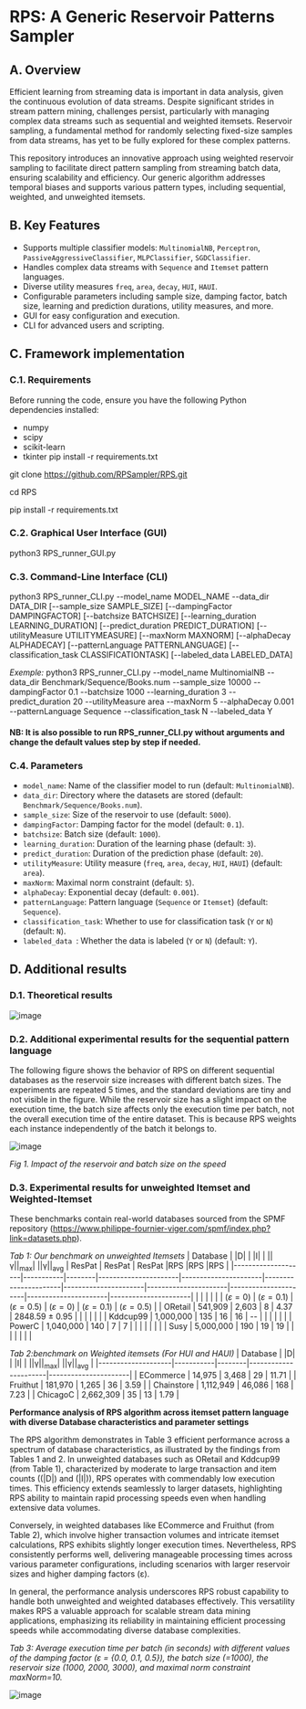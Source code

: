 # RPS: A Generic Reservoir Patterns Sampler

## A. Overview

Efficient learning from streaming data is important in data analysis, given the continuous evolution of data streams. Despite significant strides in stream pattern mining, challenges persist, particularly with managing complex data streams such as sequential and weighted itemsets. Reservoir sampling, a fundamental method for randomly selecting fixed-size samples from data streams, has yet to be fully explored for these complex patterns.

This repository introduces an innovative approach using weighted reservoir sampling to facilitate direct pattern sampling from streaming batch data, ensuring scalability and efficiency. Our generic algorithm addresses temporal biases and supports various pattern types, including sequential, weighted, and unweighted itemsets.

## B. Key Features

- Supports multiple classifier models: `MultinomialNB`, `Perceptron`, `PassiveAggressiveClassifier`, `MLPClassifier`, `SGDClassifier`.
- Handles complex data streams with `Sequence` and `Itemset` pattern languages.
- Diverse utility measures `freq`, `area`, `decay`, `HUI`, `HAUI`. 
- Configurable parameters including sample size, damping factor, batch size, learning and prediction durations, utility measures, and more.
- GUI for easy configuration and execution.
- CLI for advanced users and scripting.

## C. Framework implementation

### C.1. Requirements

Before running the code, ensure you have the following Python dependencies installed:
- numpy
- scipy
- scikit-learn
- tkinter
pip install -r requirements.txt

git clone https://github.com/RPSampler/RPS.git

cd RPS

pip install -r requirements.txt

### C.2. Graphical User Interface (GUI)
python3 RPS_runner_GUI.py
### C.3. Command-Line Interface (CLI)
python3 RPS_runner_CLI.py --model_name MODEL_NAME --data_dir DATA_DIR [--sample_size SAMPLE_SIZE] [--dampingFactor DAMPINGFACTOR] [--batchsize BATCHSIZE] [--learning_duration LEARNING_DURATION] [--predict_duration PREDICT_DURATION] [--utilityMeasure UTILITYMEASURE] [--maxNorm MAXNORM] [--alphaDecay ALPHADECAY] [--patternLanguage PATTERNLANGUAGE] [--classification_task CLASSIFICATIONTASK] [--labeled_data LABELED_DATA]

*Exemple:* python3 RPS_runner_CLI.py --model_name MultinomialNB --data_dir Benchmark/Sequence/Books.num --sample_size 10000 --dampingFactor 0.1 --batchsize 1000 --learning_duration 3 --predict_duration 20 --utilityMeasure area --maxNorm 5 --alphaDecay 0.001 --patternLanguage Sequence --classification_task N --labeled_data Y

#### NB: It is also possible to run RPS_runner_CLI.py without arguments and change the default values step by step if needed.

### C.4. Parameters

- `model_name`: Name of the classifier model to run (default: `MultinomialNB`).
- `data_dir`: Directory where the datasets are stored (default: `Benchmark/Sequence/Books.num`).
- `sample_size`: Size of the reservoir to use (default: `5000`).
- `dampingFactor`: Damping factor for the model (default: `0.1`).
- `batchsize`: Batch size (default: `1000`).
- `learning_duration`: Duration of the learning phase (default: `3`).
- `predict_duration`: Duration of the prediction phase (default: `20`).
- `utilityMeasure`: Utility measure (`freq`, `area`, `decay`, `HUI`, `HAUI`) (default: `area`).
- `maxNorm`: Maximal norm constraint (default: `5`).
- `alphaDecay`: Exponential decay (default: `0.001`).
- `patternLanguage`: Pattern language (`Sequence` or `Itemset`) (default: `Sequence`).
- `classification_task`: Whether to use for classification task (`Y` or `N`) (default: `N`).
- `labeled_data `: Whether the data is labeled (`Y` or `N`) (default: `Y`).

## D. Additional results

### D.1. Theoretical results

![image](https://github.com/RPSampler/RPS/assets/172807587/63330266-8bbf-4d30-843c-71445672efa6)

### D.2. Additional experimental results for the sequential pattern language
The following figure shows the behavior of RPS on different sequential databases as the reservoir size increases with different batch sizes. The experiments are repeated 5 times, and the standard deviations are tiny and not visible in the figure. While the reservoir size has a slight impact on the execution time, the batch size affects only the execution time per batch, not the overall execution time of the entire dataset. This is because RPS weights each instance independently of the batch it belongs to.
<figcaption>
  
![image](https://github.com/RPSampler/RPS/assets/172807587/035a237c-aa53-4beb-ab8f-03c7cb63ec32)

*Fig 1. Impact of the reservoir and batch size on the speed*
</figcaption> 


### D.3. Experimental results for unweighted Itemset and Weighted-Itemset
These benchmarks contain real-world databases sourced from the SPMF repository (https://www.philippe-fournier-viger.com/spmf/index.php?link=datasets.php).

<tabcaption> *Tab 1: Our benchmark on unweighted Itemsets*
| Database           | \|D\|     | \|I\|   | \|\|γ\|\|<sub>max</sub>| \|\|γ\|\|<sub>avg</sub>  | ResPat  | ResPat  | ResPat      |RPS    |RPS     |RPS     |
|--------------------|-----------|--------|----------------------|----------------------|----------------------|----------------------|----------------------|----------------------|----------------------|----------------------|
|                    |           |         |                        |                          | ($ε=0$) | ($ε=0.1$) | ($ε=0.5$) | ($ε=0$) | ($ε=0.1$) | ($ε=0.5$) |
| ORetail       | 541,909   | 2,603  | 8                    | 4.37                 |   2848.59 ± 0.95               |                  |                  |                  |                  |                  |
| Kddcup99           | 1,000,000 | 135    | 16                   | 16                   |         --         |                  |                  |                  |                  |                  |
| PowerC             | 1,040,000 | 140    | 7                    | 7                    |                  |                  |                  |                  |                  |                  |
| Susy               | 5,000,000 | 190    | 19                   | 19                   |                  |                  |                  |                  |                  |                  |
</tabcaption>

<tabcaption> *Tab 2:benchmark on Weighted itemsets (For HUI and HAUI)*
| Database           | \|D\|     | \|I\|   | \|\|γ\|\|<sub>max</sub>| \|\|γ\|\|<sub>avg</sub> |
|--------------------|-----------|--------|----------------------|----------------------|
| ECommerce          | 14,975    | 3,468  | 29                   | 11.71                |
| Fruithut         | 181,970   | 1,265  | 36                   | 3.59                 |
| Chainstore       | 1,112,949 | 46,086 | 168                  | 7.23                 |
| ChicagoC      | 2,662,309 | 35     | 13                   | 1.79                 |
</tabcaption>



**Performance analysis of RPS algorithm across itemset pattern language with diverse Database characteristics and parameter settings**

The RPS algorithm demonstrates in Table 3 efficient performance across a spectrum of database characteristics, as illustrated by the findings from Tables 1 and 2. In unweighted databases such as ORetail and Kddcup99 (from Table 1), characterized by moderate to large transaction and item counts (\(|D|\) and \(|I|\)), RPS operates with commendably low execution times. This efficiency extends seamlessly to larger datasets, highlighting RPS ability to maintain rapid processing speeds even when handling extensive data volumes.

Conversely, in weighted databases like ECommerce and Fruithut (from Table 2), which involve higher transaction volumes and intricate itemset calculations, RPS exhibits slightly longer execution times. Nevertheless, RPS consistently performs well, delivering manageable processing times across various parameter configurations, including scenarios with larger reservoir sizes and higher damping factors (ε).

In general, the performance analysis underscores RPS robust capability to handle both unweighted and weighted databases effectively. This versatility makes RPS a valuable approach for scalable stream data mining applications, emphasizing its reliability in maintaining efficient processing speeds while accommodating diverse database complexities.

<tabcaption> *Tab 3: Average execution time per batch (in seconds) with different values of the damping factor (ε = {0.0, 0.1, 0.5}), the batch size (=1000), the reservoir size (1000, 2000, 3000), and maximal norm constraint maxNorm=10.*

![image](https://github.com/RPSampler/RPS/assets/172807587/f385a416-c8e0-44b2-802c-9f1eb5cf759a)


</tabcaption>




